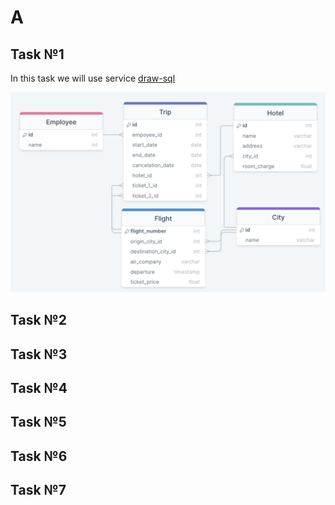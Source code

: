 # A

## Task №1
In this task we will use service [draw-sql](https://drawsql.app)

![a-1](https://github.com/offluck/db-funtime/blob/main/A/images/a-1.png)

## Task №2

## Task №3

## Task №4

## Task №5

## Task №6

## Task №7
